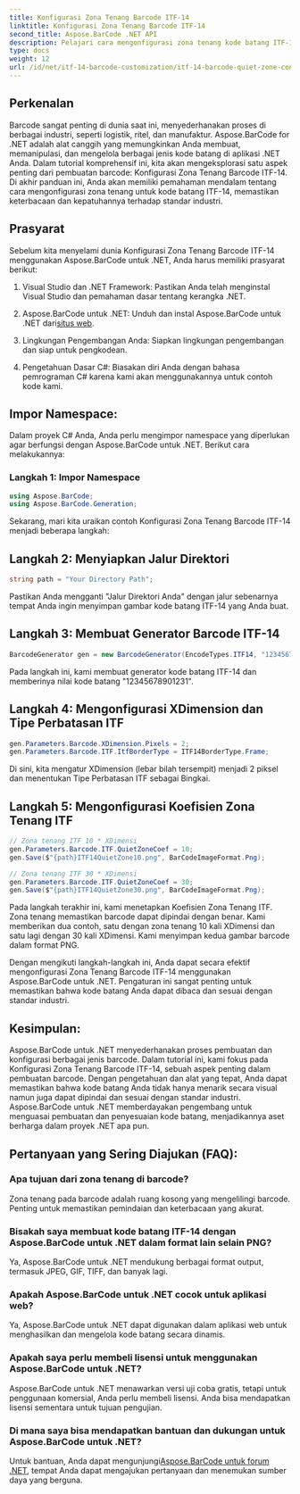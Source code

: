 ```yaml
---
title: Konfigurasi Zona Tenang Barcode ITF-14
linktitle: Konfigurasi Zona Tenang Barcode ITF-14
second_title: Aspose.BarCode .NET API
description: Pelajari cara mengonfigurasi zona tenang kode batang ITF-14 dengan Aspose.BarCode untuk .NET. Pastikan keterbacaan dan kepatuhan dengan mudah.
type: docs
weight: 12
url: /id/net/itf-14-barcode-customization/itf-14-barcode-quiet-zone-configuration/
---
```


## Perkenalan

Barcode sangat penting di dunia saat ini, menyederhanakan proses di berbagai industri, seperti logistik, ritel, dan manufaktur. Aspose.BarCode for .NET adalah alat canggih yang memungkinkan Anda membuat, memanipulasi, dan mengelola berbagai jenis kode batang di aplikasi .NET Anda. Dalam tutorial komprehensif ini, kita akan mengeksplorasi satu aspek penting dari pembuatan barcode: Konfigurasi Zona Tenang Barcode ITF-14. Di akhir panduan ini, Anda akan memiliki pemahaman mendalam tentang cara mengonfigurasi zona tenang untuk kode batang ITF-14, memastikan keterbacaan dan kepatuhannya terhadap standar industri.

## Prasyarat

Sebelum kita menyelami dunia Konfigurasi Zona Tenang Barcode ITF-14 menggunakan Aspose.BarCode untuk .NET, Anda harus memiliki prasyarat berikut:

1. Visual Studio dan .NET Framework: Pastikan Anda telah menginstal Visual Studio dan pemahaman dasar tentang kerangka .NET.

2.  Aspose.BarCode untuk .NET: Unduh dan instal Aspose.BarCode untuk .NET dari[situs web](https://releases.aspose.com/barcode/net/).

3. Lingkungan Pengembangan Anda: Siapkan lingkungan pengembangan dan siap untuk pengkodean.

4. Pengetahuan Dasar C#: Biasakan diri Anda dengan bahasa pemrograman C# karena kami akan menggunakannya untuk contoh kode kami.

## Impor Namespace:

Dalam proyek C# Anda, Anda perlu mengimpor namespace yang diperlukan agar berfungsi dengan Aspose.BarCode untuk .NET. Berikut cara melakukannya:

### Langkah 1: Impor Namespace

```csharp
using Aspose.BarCode;
using Aspose.BarCode.Generation;
```

Sekarang, mari kita uraikan contoh Konfigurasi Zona Tenang Barcode ITF-14 menjadi beberapa langkah:

## Langkah 2: Menyiapkan Jalur Direktori

```csharp
string path = "Your Directory Path";
```

Pastikan Anda mengganti "Jalur Direktori Anda" dengan jalur sebenarnya tempat Anda ingin menyimpan gambar kode batang ITF-14 yang Anda buat.

## Langkah 3: Membuat Generator Barcode ITF-14

```csharp
BarcodeGenerator gen = new BarcodeGenerator(EncodeTypes.ITF14, "12345678901231");
```

Pada langkah ini, kami membuat generator kode batang ITF-14 dan memberinya nilai kode batang "12345678901231".

## Langkah 4: Mengonfigurasi XDimension dan Tipe Perbatasan ITF

```csharp
gen.Parameters.Barcode.XDimension.Pixels = 2;
gen.Parameters.Barcode.ITF.ItfBorderType = ITF14BorderType.Frame;
```

Di sini, kita mengatur XDimension (lebar bilah tersempit) menjadi 2 piksel dan menentukan Tipe Perbatasan ITF sebagai Bingkai.

## Langkah 5: Mengonfigurasi Koefisien Zona Tenang ITF

```csharp
// Zona tenang ITF 10 * XDimensi
gen.Parameters.Barcode.ITF.QuietZoneCoef = 10;
gen.Save($"{path}ITF14QuietZone10.png", BarCodeImageFormat.Png);

// Zona tenang ITF 30 * XDimensi
gen.Parameters.Barcode.ITF.QuietZoneCoef = 30;
gen.Save($"{path}ITF14QuietZone30.png", BarCodeImageFormat.Png);
```

Pada langkah terakhir ini, kami menetapkan Koefisien Zona Tenang ITF. Zona tenang memastikan barcode dapat dipindai dengan benar. Kami memberikan dua contoh, satu dengan zona tenang 10 kali XDimensi dan satu lagi dengan 30 kali XDimensi. Kami menyimpan kedua gambar barcode dalam format PNG.

Dengan mengikuti langkah-langkah ini, Anda dapat secara efektif mengonfigurasi Zona Tenang Barcode ITF-14 menggunakan Aspose.BarCode untuk .NET. Pengaturan ini sangat penting untuk memastikan bahwa kode batang Anda dapat dibaca dan sesuai dengan standar industri.

## Kesimpulan:

Aspose.BarCode untuk .NET menyederhanakan proses pembuatan dan konfigurasi berbagai jenis barcode. Dalam tutorial ini, kami fokus pada Konfigurasi Zona Tenang Barcode ITF-14, sebuah aspek penting dalam pembuatan barcode. Dengan pengetahuan dan alat yang tepat, Anda dapat memastikan bahwa kode batang Anda tidak hanya menarik secara visual namun juga dapat dipindai dan sesuai dengan standar industri. Aspose.BarCode untuk .NET memberdayakan pengembang untuk menguasai pembuatan dan penyesuaian kode batang, menjadikannya aset berharga dalam proyek .NET apa pun.

## Pertanyaan yang Sering Diajukan (FAQ):

### Apa tujuan dari zona tenang di barcode?
Zona tenang pada barcode adalah ruang kosong yang mengelilingi barcode. Penting untuk memastikan pemindaian dan keterbacaan yang akurat.

### Bisakah saya membuat kode batang ITF-14 dengan Aspose.BarCode untuk .NET dalam format lain selain PNG?
Ya, Aspose.BarCode untuk .NET mendukung berbagai format output, termasuk JPEG, GIF, TIFF, dan banyak lagi.

### Apakah Aspose.BarCode untuk .NET cocok untuk aplikasi web?
Ya, Aspose.BarCode untuk .NET dapat digunakan dalam aplikasi web untuk menghasilkan dan mengelola kode batang secara dinamis.

### Apakah saya perlu membeli lisensi untuk menggunakan Aspose.BarCode untuk .NET?
Aspose.BarCode untuk .NET menawarkan versi uji coba gratis, tetapi untuk penggunaan komersial, Anda perlu membeli lisensi. Anda bisa mendapatkan lisensi sementara untuk tujuan pengujian.

### Di mana saya bisa mendapatkan bantuan dan dukungan untuk Aspose.BarCode untuk .NET?
 Untuk bantuan, Anda dapat mengunjungi[Aspose.BarCode untuk forum .NET](https://forum.aspose.com/c/barcode/13), tempat Anda dapat mengajukan pertanyaan dan menemukan sumber daya yang berguna.

